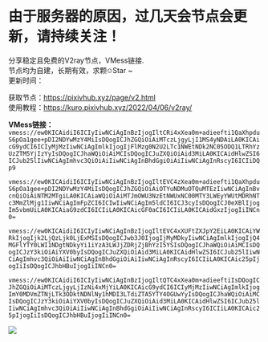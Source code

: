 由于服务器的原因，过几天会节点会更新，请持续关注！
=


分享稳定且免费的V2ray节点，VMess链接.  
节点均为自建，长期有效，求颗✩Star ~  
更新时间：

获取节点：https://pixivhub.xyz/page/v2.html  
使用教程：https://kuro.pixivhub.xyz/2022/04/06/v2ray/

**VMess链接：**
`vmess://ew0KICAidiI6ICIyIiwNCiAgInBzIjogIltCRi4xXea0m+adieefti1QaXhpduS6pOa1gee+pDI2NDYwMzY4MiIsDQogICJhZGQiOiAiMTczLjgyLjI1MS4yNDAiLA0KICAicG9ydCI6ICIyMjMzIiwNCiAgImlkIjogIjFlMzg0N2U2LTc1NWEtNDk2NC05ODQ1LTRhYzUzZTM5YjIzYyIsDQogICJhaWQiOiAiMCIsDQogICJuZXQiOiAid3MiLA0KICAidHlwZSI6ICJub25lIiwNCiAgImhvc3QiOiAiIiwNCiAgInBhdGgiOiAiIiwNCiAgInRscyI6ICIiDQp9`


`vmess://ew0KICAidiI6ICIyIiwNCiAgInBzIjogIltEVC4zXea0m+adieefti1QaXhpduS6pOa1gee+pDI2NDYwMzY4MiIsDQogICJhZGQiOiAiOTYuNDMuOTQuMTEzIiwNCiAgInBvcnQiOiAiNTM2MTgiLA0KICAiaWQiOiAiMTJmOWU3NzEtNWUxNC00MTY3LWEyYWUtMDRhNTc3MmZlMjg1IiwNCiAgImFpZCI6ICIwIiwNCiAgIm5ldCI6ICJ3cyIsDQogICJ0eXBlIjogIm5vbmUiLA0KICAiaG9zdCI6ICIiLA0KICAicGF0aCI6ICIiLA0KICAidGxzIjogIiINCn0=`


`vmess://ew0KICAidiI6ICIyIiwNCiAgInBzIjogIltEVC4xXUFtZXJpY2EiLA0KICAiYWRkIjogIjk2LjQzLjk0LjExMSIsDQogICJwb3J0IjogIjMyMDkyIiwNCiAgImlkIjogIjQ4MGFlYTY0LWI1NDgtNDkyYi1iYzA3LWJjZDRjZjBhYzI5YSIsDQogICJhaWQiOiAiMCIsDQogICJzY3kiOiAiYXV0byIsDQogICJuZXQiOiAid3MiLA0KICAidHlwZSI6ICJub25lIiwNCiAgImhvc3QiOiAiIiwNCiAgInBhdGgiOiAiIiwNCiAgInRscyI6ICIiLA0KICAic25pIjogIiIsDQogICJhbHBuIjogIiINCn0=`


`vmess://ew0KICAidiI6ICIyIiwNCiAgInBzIjogIltQTC4xXea0m+adieeftiIsDQogICJhZGQiOiAiMTczLjgyLjIzNi4xMjYiLA0KICAicG9ydCI6ICIyMjMzIiwNCiAgImlkIjogImY0MDVmZTNjLTk3ODktNDNlNy1hMDI3LTdiZTA5YTY4OGUwYyIsDQogICJhaWQiOiAiMCIsDQogICJzY3kiOiAiYXV0byIsDQogICJuZXQiOiAid3MiLA0KICAidHlwZSI6ICJub25lIiwNCiAgImhvc3QiOiAiIiwNCiAgInBhdGgiOiAiIiwNCiAgInRscyI6ICIiLA0KICAic25pIjogIiIsDQogICJhbHBuIjogIiINCn0=`


![](https://i.bmp.ovh/imgs/2022/05/07/431cbea8ece2297c.png)
